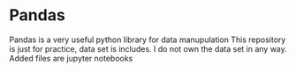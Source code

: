 # Pandas
Pandas is a very useful python library for data manupulation
This repository is just for practice, data set is includes. I do not own the data set in any way.
Added files are jupyter notebooks
